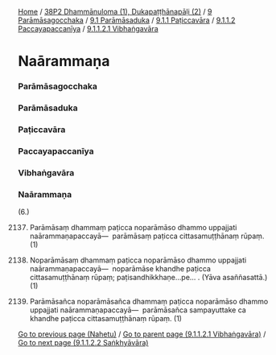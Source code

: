 
[Home](/) / [38P2 Dhammānuloma (1), Dukapaṭṭhānapāḷi (2)](../../../../../../38P2.md) / [9 Parāmāsagocchaka](../../../../../9.md) / [9.1 Parāmāsaduka](../../../../9.1.md) / [9.1.1 Paṭiccavāra](../../../9.1.1.md) / [9.1.1.2 Paccayapaccanīya](../../9.1.1.2.md) / [9.1.1.2.1 Vibhaṅgavāra](../9.1.1.2.1.md)

# Naārammaṇa

### Parāmāsagocchaka

### Parāmāsaduka

### Paṭiccavāra

### Paccayapaccanīya

### Vibhaṅgavāra

### Naārammaṇa

(6.)

2137. Parāmāsaṃ dhammaṃ paṭicca noparāmāso dhammo uppajjati naārammaṇapaccayā—  parāmāsaṃ paṭicca cittasamuṭṭhānaṃ rūpaṃ. (1)

2138. Noparāmāsaṃ dhammaṃ paṭicca noparāmāso dhammo uppajjati naārammaṇapaccayā—  noparāmāse khandhe paṭicca cittasamuṭṭhānaṃ rūpaṃ; paṭisandhikkhaṇe…pe… . (Yāva asaññasattā.) (1)

2139. Parāmāsañca noparāmāsañca dhammaṃ paṭicca noparāmāso dhammo uppajjati naārammaṇapaccayā—  parāmāsañca sampayuttake ca khandhe paṭicca cittasamuṭṭhānaṃ rūpaṃ. (1)

[Go to previous page (Nahetu)](Nahetu.md) / [Go to parent page (9.1.1.2.1 Vibhaṅgavāra)](../9.1.1.2.1.md) / [Go to next page (9.1.1.2.2 Saṅkhyāvāra)](../9.1.1.2.2.md)


